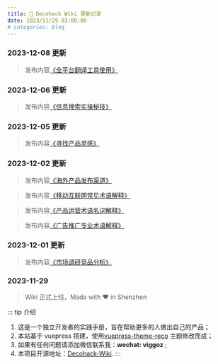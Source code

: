 ```yaml
---
title: 🎉 Decohack Wiki 更新记录
date: 2023/11/29 03:00:00
# categories: Blog
---
```


### 2023-12-08 更新
> 发布内容[《全平台翻译工具使用》](/docs/guide/全平台翻译工具使用.md)

### 2023-12-06 更新
> 发布内容[《信息搜索实操秘技》](/docs/guide/信息搜索实操秘技.md)

### 2023-12-05 更新
> 发布内容[《寻找产品灵感》](/docs/guide/01-产品方向规划/01-寻找产品灵感.md)

### 2023-12-02 更新
> 发布内容[《海外产品发布渠道》](/docs/guide/03-产品上架发布/海外产品发布渠道.md)

> 发布内容[《移动互联网常见术语解释》](/docs/guide/03-产品上架发布/移动互联网常见术语解释.md)

> 发布内容[《产品运营术语名词解释》](/docs/guide/04-产品运营推广/产品运营术语名词解释.md)

> 发布内容[《广告推广专业术语解释》](/docs/guide/04-产品运营推广/广告推广专业术语解释.md)

### 2023-12-01 更新
> 发布内容[《市场调研竞品分析》](/docs/guide/01-产品方向规划/02-市场调研竞品分析.md)

### 2023-11-29 
> Wiki 正式上线，Made with ❤ in Shenzhen

::: tip 介绍
1. 这是一个独立开发者的实践手册，旨在帮助更多的人做出自己的产品；<br>
2. 本站基于 vuepress 搭建，使用[vuepress-theme-reco](https://github.com/recoluan/vuepress-theme-reco) 主题修改而成；<br>
3. 如果有任何问题请添加微信联系我：**wechat: viggoz** ;
4. 本项目开源地址：[Decohack-Wiki](https://github.com/Decohack/Decohack-Wiki).
:::